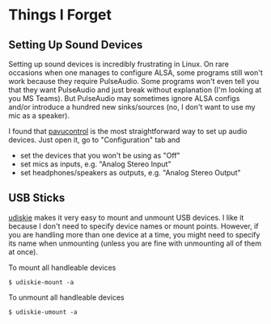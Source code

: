 # Things I Forget

## Setting Up Sound Devices

Setting up sound devices is incredibly frustrating in Linux. On rare occasions when one manages to configure ALSA, some programs still won't work because they require PulseAudio. Some programs won't even tell you that they want PulseAudio and just break without explanation (I'm looking at you MS Teams). But PulseAudio may sometimes ignore ALSA configs and/or introduce a hundred new sinks/sources (no, I don't want to use my mic as a speaker).

I found that [pavucontrol](https://archlinux.org/packages/extra/x86_64/pavucontrol/) is the most straightforward way to set up audio devices. Just open it, go to "Configuration" tab and

* set the devices that you won't be using as "Off"
* set mics as inputs, e.g. "Analog Stereo Input"
* set headphones/speakers as outputs, e.g. "Analog Stereo Output"

## USB Sticks

[udiskie](https://archlinux.org/packages/community/any/udiskie/) makes it very easy to mount and unmount USB devices. I like it because I don't need to specify device names or mount points. However, if you are handling more than one device at a time, you might need to specify its name when unmounting (unless you are fine with unmounting all of them at once).

To mount all handleable devices
```console
$ udiskie-mount -a
```

To unmount all handleable devices
```console
$ udiskie-umount -a
```
